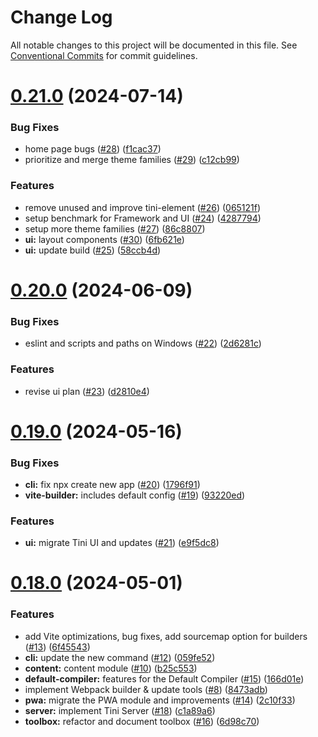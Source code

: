 # Change Log

All notable changes to this project will be documented in this file.
See [Conventional Commits](https://conventionalcommits.org) for commit guidelines.

# [0.21.0](https://github.com/tinijs/tinijs/compare/v0.20.0...v0.21.0) (2024-07-14)


### Bug Fixes

* home page bugs ([#28](https://github.com/tinijs/tinijs/issues/28)) ([f1cac37](https://github.com/tinijs/tinijs/commit/f1cac373fdcf84a187104d7449c23e2171e8377f))
* prioritize and merge theme families ([#29](https://github.com/tinijs/tinijs/issues/29)) ([c12cb99](https://github.com/tinijs/tinijs/commit/c12cb990e4c1bf920d3c31e612a42512d2f8fe87))


### Features

* remove unused and improve tini-element ([#26](https://github.com/tinijs/tinijs/issues/26)) ([065121f](https://github.com/tinijs/tinijs/commit/065121f901f5530bbbf0d51594c8976752b5f89d))
* setup benchmark for Framework and UI ([#24](https://github.com/tinijs/tinijs/issues/24)) ([4287794](https://github.com/tinijs/tinijs/commit/428779462ab776ff1b5c2d7c2f21fafac325cb1a))
* setup more theme families ([#27](https://github.com/tinijs/tinijs/issues/27)) ([86c8807](https://github.com/tinijs/tinijs/commit/86c8807c950d075e3e81b340e33cc3173f36eb59))
* **ui:** layout components ([#30](https://github.com/tinijs/tinijs/issues/30)) ([6fb621e](https://github.com/tinijs/tinijs/commit/6fb621e0a25a704f1cfb22fc170b713b671067dd))
* **ui:** update build ([#25](https://github.com/tinijs/tinijs/issues/25)) ([58ccb4d](https://github.com/tinijs/tinijs/commit/58ccb4dafc0d037dee8b5b1c1049207621ff8733))





# [0.20.0](https://github.com/tinijs/tinijs/compare/v0.19.0...v0.20.0) (2024-06-09)


### Bug Fixes

* eslint and scripts and paths on Windows ([#22](https://github.com/tinijs/tinijs/issues/22)) ([2d6281c](https://github.com/tinijs/tinijs/commit/2d6281cafd883513b8846ea0e9fff47eb4e34116))


### Features

* revise ui plan ([#23](https://github.com/tinijs/tinijs/issues/23)) ([d2810e4](https://github.com/tinijs/tinijs/commit/d2810e4dfa361c43a82c995e346d0dc6b83cc94b))





# [0.19.0](https://github.com/tinijs/tinijs/compare/v0.18.0...v0.19.0) (2024-05-16)


### Bug Fixes

* **cli:** fix npx create new app ([#20](https://github.com/tinijs/tinijs/issues/20)) ([1796f91](https://github.com/tinijs/tinijs/commit/1796f91059c308573d2fadcd344165570d6a0a65))
* **vite-builder:** includes default config ([#19](https://github.com/tinijs/tinijs/issues/19)) ([93220ed](https://github.com/tinijs/tinijs/commit/93220ede1ac18676995e14d5035dd965f1cb4ee2))


### Features

* **ui:** migrate Tini UI and updates ([#21](https://github.com/tinijs/tinijs/issues/21)) ([e9f5dc8](https://github.com/tinijs/tinijs/commit/e9f5dc8c212a9d0dc50d31adfd5a7ac4801a0275))





# [0.18.0](https://github.com/tinijs/tinijs/compare/v0.17.0...v0.18.0) (2024-05-01)


### Features

* add Vite optimizations, bug fixes, add sourcemap option for builders ([#13](https://github.com/tinijs/tinijs/issues/13)) ([6f45543](https://github.com/tinijs/tinijs/commit/6f4554346176deafb435988ed8cffbcb02453119))
* **cli:** update the new command ([#12](https://github.com/tinijs/tinijs/issues/12)) ([059fe52](https://github.com/tinijs/tinijs/commit/059fe52ab4d6f25b0378df250c7db06c568c980f))
* **content:** content module ([#10](https://github.com/tinijs/tinijs/issues/10)) ([b25c553](https://github.com/tinijs/tinijs/commit/b25c5530738ad8e8776e1f5bbe073037c6c86ba0))
* **default-compiler:** features for the Default Compiler ([#15](https://github.com/tinijs/tinijs/issues/15)) ([166d01e](https://github.com/tinijs/tinijs/commit/166d01ef4babc96fa0b11a45d56e253cdaf7f569))
* implement Webpack builder & update tools ([#8](https://github.com/tinijs/tinijs/issues/8)) ([8473adb](https://github.com/tinijs/tinijs/commit/8473adb9366954295589a9bb3c246693b8cb97cc))
* **pwa:** migrate the PWA module and improvements ([#14](https://github.com/tinijs/tinijs/issues/14)) ([2c10f33](https://github.com/tinijs/tinijs/commit/2c10f337b2efd0cb6890531ff0e4031894dacb61))
* **server:** implement Tini Server ([#18](https://github.com/tinijs/tinijs/issues/18)) ([c1a89a6](https://github.com/tinijs/tinijs/commit/c1a89a6df2b75dc2a1c2d12e17ba898d3b773ff4))
* **toolbox:** refactor and document toolbox ([#16](https://github.com/tinijs/tinijs/issues/16)) ([6d98c70](https://github.com/tinijs/tinijs/commit/6d98c70532d40f54eb372041ad7e5e5ee901f02f))
